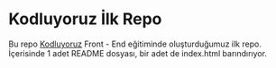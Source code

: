 # Kodluyoruz İlk Repo
Bu repo [Kodluyoruz](www.patika.dev) Front - End eğitiminde oluşturduğumuz ilk repo. İçerisinde 1 adet README dosyası, bir adet de index.html barındırıyor.
